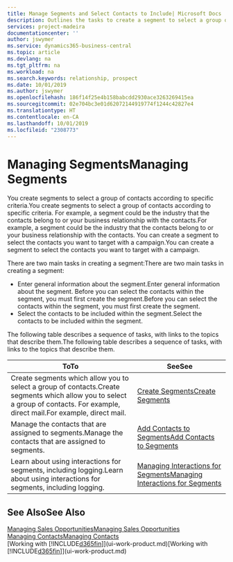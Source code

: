 ```yaml
---
title: Manage Segments and Select Contacts to Include| Microsoft Docs
description: Outlines the tasks to create a segment to select a group of contacts according to specific criteria, for example, contacts in a particular industry that you want to target.
services: project-madeira
documentationcenter: ''
author: jswymer
ms.service: dynamics365-business-central
ms.topic: article
ms.devlang: na
ms.tgt_pltfrm: na
ms.workload: na
ms.search.keywords: relationship, prospect
ms.date: 10/01/2019
ms.author: jswymer
ms.openlocfilehash: 186f14f25e4b158babcdd2930ace3263269415ea
ms.sourcegitcommit: 02e704bc3e01d62072144919774f1244c42827e4
ms.translationtype: HT
ms.contentlocale: en-CA
ms.lasthandoff: 10/01/2019
ms.locfileid: "2308773"
---
```

# <a name="managing-segments"></a><span data-ttu-id="c5bb0-103">Managing Segments</span><span class="sxs-lookup"><span data-stu-id="c5bb0-103">Managing Segments</span></span>
<span data-ttu-id="c5bb0-104">You create segments to select a group of contacts according to specific criteria.</span><span class="sxs-lookup"><span data-stu-id="c5bb0-104">You create segments to select a group of contacts according to specific criteria.</span></span> <span data-ttu-id="c5bb0-105">For example, a segment could be the industry that the contacts belong to or your business relationship with the contacts.</span><span class="sxs-lookup"><span data-stu-id="c5bb0-105">For example, a segment could be the industry that the contacts belong to or your business relationship with the contacts.</span></span> <span data-ttu-id="c5bb0-106">You can create a segment to select the contacts you want to target with a campaign.</span><span class="sxs-lookup"><span data-stu-id="c5bb0-106">You can create a segment to select the contacts you want to target with a campaign.</span></span>

<span data-ttu-id="c5bb0-107">There are two main tasks in creating a segment:</span><span class="sxs-lookup"><span data-stu-id="c5bb0-107">There are two main tasks in creating a segment:</span></span>

* <span data-ttu-id="c5bb0-108">Enter general information about the segment.</span><span class="sxs-lookup"><span data-stu-id="c5bb0-108">Enter general information about the segment.</span></span> <span data-ttu-id="c5bb0-109">Before you can select the contacts within the segment, you must first create the segment.</span><span class="sxs-lookup"><span data-stu-id="c5bb0-109">Before you can select the contacts within the segment, you must first create the segment.</span></span>
* <span data-ttu-id="c5bb0-110">Select the contacts to be included within the segment.</span><span class="sxs-lookup"><span data-stu-id="c5bb0-110">Select the contacts to be included within the segment.</span></span>

<span data-ttu-id="c5bb0-111">The following table describes a sequence of tasks, with links to the topics that describe them.</span><span class="sxs-lookup"><span data-stu-id="c5bb0-111">The following table describes a sequence of tasks, with links to the topics that describe them.</span></span>

| <span data-ttu-id="c5bb0-112">To</span><span class="sxs-lookup"><span data-stu-id="c5bb0-112">To</span></span> | <span data-ttu-id="c5bb0-113">See</span><span class="sxs-lookup"><span data-stu-id="c5bb0-113">See</span></span> |
| --- | --- |
| <span data-ttu-id="c5bb0-114">Create segments which allow you to select a group of contacts.</span><span class="sxs-lookup"><span data-stu-id="c5bb0-114">Create segments which allow you to select a group of contacts.</span></span> <span data-ttu-id="c5bb0-115">For example, direct mail.</span><span class="sxs-lookup"><span data-stu-id="c5bb0-115">For example, direct mail.</span></span> |[<span data-ttu-id="c5bb0-116">Create Segments</span><span class="sxs-lookup"><span data-stu-id="c5bb0-116">Create Segments</span></span>](marketing-how-create-segment.md) |
| <span data-ttu-id="c5bb0-117">Manage the contacts that are assigned to segments.</span><span class="sxs-lookup"><span data-stu-id="c5bb0-117">Manage the contacts that are assigned to segments.</span></span> |[<span data-ttu-id="c5bb0-118">Add Contacts to Segments</span><span class="sxs-lookup"><span data-stu-id="c5bb0-118">Add Contacts to Segments</span></span>](marketing-add-contact-segment.md) |
| <span data-ttu-id="c5bb0-119">Learn about using interactions for segments, including logging.</span><span class="sxs-lookup"><span data-stu-id="c5bb0-119">Learn about using interactions for segments, including logging.</span></span> |[<span data-ttu-id="c5bb0-120">Managing Interactions for Segments</span><span class="sxs-lookup"><span data-stu-id="c5bb0-120">Managing Interactions for Segments</span></span>](marketing-interaction-segments.md) |

## <a name="see-also"></a><span data-ttu-id="c5bb0-121">See Also</span><span class="sxs-lookup"><span data-stu-id="c5bb0-121">See Also</span></span>
[<span data-ttu-id="c5bb0-122">Managing Sales Opportunities</span><span class="sxs-lookup"><span data-stu-id="c5bb0-122">Managing Sales Opportunities</span></span>](marketing-manage-sales-opportunities.md)  
[<span data-ttu-id="c5bb0-123">Managing Contacts</span><span class="sxs-lookup"><span data-stu-id="c5bb0-123">Managing Contacts</span></span>](marketing-contacts.md)  
<span data-ttu-id="c5bb0-124">[Working with [!INCLUDE[d365fin](includes/d365fin_md.md)]](ui-work-product.md)</span><span class="sxs-lookup"><span data-stu-id="c5bb0-124">[Working with [!INCLUDE[d365fin](includes/d365fin_md.md)]](ui-work-product.md)</span></span>
